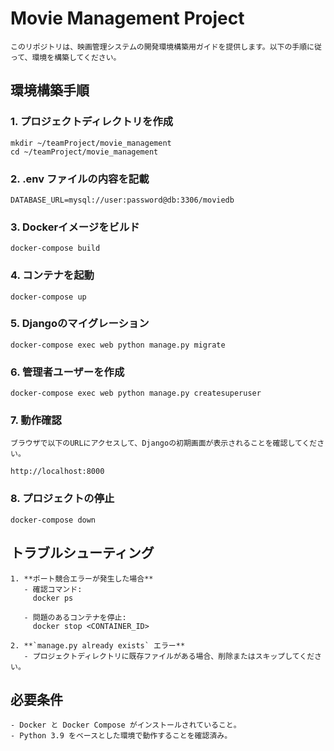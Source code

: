 # Movie Management Project

```
このリポジトリは、映画管理システムの開発環境構築用ガイドを提供します。以下の手順に従って、環境を構築してください。
```

## **環境構築手順**

### **1. プロジェクトディレクトリを作成**

```
mkdir ~/teamProject/movie_management
cd ~/teamProject/movie_management
```


### **2. .env ファイルの内容を記載**

```
DATABASE_URL=mysql://user:password@db:3306/moviedb
```


### **3. Dockerイメージをビルド**

```
docker-compose build
```


### **4. コンテナを起動**

```
docker-compose up
```


### **5. Djangoのマイグレーション**

```
docker-compose exec web python manage.py migrate
```



### **6. 管理者ユーザーを作成**

```
docker-compose exec web python manage.py createsuperuser
```



### **7. 動作確認**

```
ブラウザで以下のURLにアクセスして、Djangoの初期画面が表示されることを確認してください。

http://localhost:8000
```



### **8. プロジェクトの停止**

```
docker-compose down
```



## **トラブルシューティング**

```
1. **ポート競合エラーが発生した場合**
   - 確認コマンド:
     docker ps

   - 問題のあるコンテナを停止:
     docker stop <CONTAINER_ID>

2. **`manage.py already exists` エラー**
   - プロジェクトディレクトリに既存ファイルがある場合、削除またはスキップしてください。
```



## **必要条件**

```
- Docker と Docker Compose がインストールされていること。
- Python 3.9 をベースとした環境で動作することを確認済み。
```
